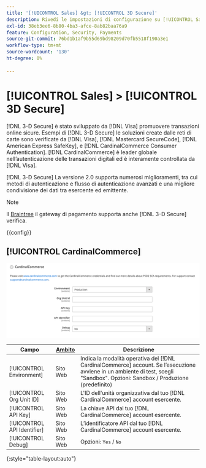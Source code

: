 ```yaml
---
title: '[!UICONTROL Sales] &gt; [!UICONTROL 3D Secure]'
description: Rivedi le impostazioni di configurazione su [!UICONTROL Sales] &gt; [!UICONTROL 3D Secure] pagina dell’amministratore di Commerce.
exl-id: 38eb3ee6-8b80-4ba3-afce-8ab82baa76a9
feature: Configuration, Security, Payments
source-git-commit: 76bd1b1af9b55d69bd98209d70fb5518f190a3e1
workflow-type: tm+mt
source-wordcount: '130'
ht-degree: 0%

---
```


# [!UICONTROL Sales] > [!UICONTROL 3D Secure]

[!DNL 3-D Secure] è stato sviluppato da [!DNL Visa] promuovere transazioni online sicure. Esempi di [!DNL 3-D Secure] le soluzioni create dalle reti di carte sono verificate da [!DNL Visa], [!DNL Mastercard SecureCode], [!DNL American Express SafeKey], e [!DNL CardinalCommerce Consumer Authentication]. [!DNL CardinalCommerce] è leader globale nell’autenticazione delle transazioni digitali ed è interamente controllata da [!DNL Visa].

[!DNL 3-D Secure] La versione 2.0 supporta numerosi miglioramenti, tra cui metodi di autenticazione e flusso di autenticazione avanzati e una migliore condivisione dei dati tra esercente ed emittente.

>[!NOTE]
>
>Il [Braintree](../../stores-purchase/braintree.md) il gateway di pagamento supporta anche [!DNL 3-D Secure] verifica.

{{config}}

## [!UICONTROL CardinalCommerce]

![CardinalCommerce](./assets/3d-secure-cardinalcommerce.png)<!-- zoom -->

| Campo | [Ambito](../../getting-started/websites-stores-views.md#scope-settings) | Descrizione |
|--- |--- |--- |
| [!UICONTROL Environment] | Sito Web | Indica la modalità operativa del [!DNL CardinalCommerce] account. Se l’esecuzione avviene in un ambiente di test, scegli &quot;Sandbox&quot;. Opzioni: Sandbox / Produzione (predefinito) |
| [!UICONTROL Org Unit ID] | Sito Web | L&#39;ID dell&#39;unità organizzativa dal tuo [!DNL CardinalCommerce] account esercente. |
| [!UICONTROL API Key] | Sito Web | La chiave API dal tuo [!DNL CardinalCommerce] account esercente. |
| [!UICONTROL API Identifier] | Sito Web | L’identificatore API dal tuo [!DNL CardinalCommerce] account esercente. |
| [!UICONTROL Debug] | Sito Web | Opzioni: `Yes` / `No` |

{:style=&quot;table-layout:auto&quot;}
